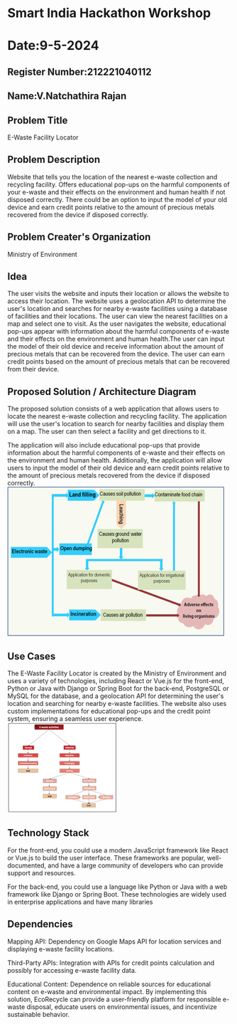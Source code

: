 # Smart India Hackathon Workshop
# Date:9-5-2024
## Register Number:212221040112
## Name:V.Natchathira Rajan
## Problem Title
E-Waste Facility Locator
## Problem Description
Website that tells you the location of the nearest e-waste collection and recycling facility. Offers educational pop-ups on the harmful components of your e-waste and their effects on the environment and human health if not disposed correctly. There could be an option to input the model of your old device and earn credit points relative to the amount of precious metals recovered from the device if disposed correctly.
## Problem Creater's Organization
Ministry of Environment

## Idea
The user visits the website and inputs their location or allows the website to access their location.
The website uses a geolocation API to determine the user's location and searches for nearby e-waste facilities using a database of facilities and their locations.
The user can view the nearest facilities on a map and select one to visit.
As the user navigates the website, educational pop-ups appear with information about the harmful components of e-waste and their effects on the environment and human health.The user can input the model of their old device and receive information about the amount of precious metals that can be recovered from the device.
The user can earn credit points based on the amount of precious metals that can be recovered from their device.


## Proposed Solution / Architecture Diagram
The proposed solution consists of a web application that allows users to locate the nearest e-waste collection and recycling facility. The application will use the user's location to search for nearby facilities and display them on a map. The user can then select a facility and get directions to it.

The application will also include educational pop-ups that provide information about the harmful components of e-waste and their effects on the environment and human health. Additionally, the application will allow users to input the model of their old device and earn credit points relative to the amount of precious metals recovered from the device if disposed correctly.
![alt text](ewaste.jpg)
## Use Cases

The E-Waste Facility Locator is created by the Ministry of Environment and uses a variety of technologies, including React or Vue.js for the front-end, Python or Java with Django or Spring Boot for the back-end, PostgreSQL or MySQL for the database, and a geolocation API for determining the user's location and searching for nearby e-waste facilities. The website also uses custom implementations for educational pop-ups and the credit point system, ensuring a seamless user experience.
![alt text](<flowchart e-waste.png>)

## Technology Stack
For the front-end, you could use a modern JavaScript framework like React or Vue.js to build the user interface. These frameworks are popular, well-documented, and have a large community of developers who can provide support and resources.

For the back-end, you could use a language like Python or Java with a web framework like Django or Spring Boot. These technologies are widely used in enterprise applications and have many libraries

## Dependencies

Mapping API: Dependency on Google Maps API for location services and displaying e-waste facility locations.

Third-Party APIs: Integration with APIs for credit points calculation and possibly for accessing e-waste facility data.

Educational Content: Dependence on reliable sources for educational content on e-waste and environmental impact. By implementing this solution, EcoRecycle can provide a user-friendly platform for responsible e-waste disposal, educate users on environmental issues, and incentivize sustainable behavior.

